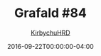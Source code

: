 ---
title: "Grafald #84"
type: "image"
date: 2016-09-22T00:00:00-04:00
draft: false
categories:
- comics
- collaborations
tags:
- grafald
image_path: "../img/2016/84.png"
alt_text: ""
is_subpage: true
author: "[KirbychuHRD](https://cohost.org/KirbychuHRD)"
---